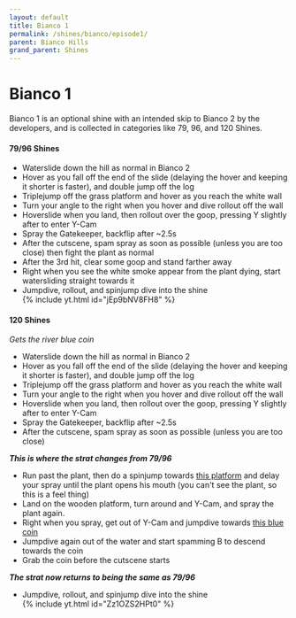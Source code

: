 ```yaml
---
layout: default
title: Bianco 1
permalink: /shines/bianco/episode1/
parent: Bianco Hills
grand_parent: Shines
---
```

# Bianco 1
Bianco 1 is an optional shine with an intended skip to Bianco 2 by the developers, and is collected in categories like 79, 96, and 120 Shines.  

#### 79/96 Shines  
- Waterslide down the hill as normal in Bianco 2
- Hover as you fall off the end of the slide (delaying the hover and keeping it shorter is faster), and double jump off the log
- Triplejump off the grass platform and hover as you reach the white wall
- Turn your angle to the right when you hover and dive rollout off the wall
- Hoverslide when you land, then rollout over the goop, pressing Y slightly after to enter Y-Cam
- Spray the Gatekeeper, backflip after ~2.5s
- After the cutscene, spam spray as soon as possible (unless you are too close) then fight the plant as normal
- After the 3rd hit, clear some goop and stand farther away
- Right when you see the white smoke appear from the plant dying, start watersliding straight towards it
- Jumpdive, rollout, and spinjump dive into the shine  
{% include yt.html id="jEp9bNV8FH8" %}
#### 120 Shines
*Gets the river blue coin*  
- Waterslide down the hill as normal in Bianco 2
- Hover as you fall off the end of the slide (delaying the hover and keeping it shorter is faster), and double jump off the log
- Triplejump off the grass platform and hover as you reach the white wall
- Turn your angle to the right when you hover and dive rollout off the wall
- Hoverslide when you land, then rollout over the goop, pressing Y slightly after to enter Y-Cam
- Spray the Gatekeeper, backflip after ~2.5s
- After the cutscene, spam spray as soon as possible (unless you are too close)

<i><b>This is where the strat changes from 79/96</i></b>  
- Run past the plant, then do a spinjump towards [this platform](https://i.imgur.com/XzDC7JB.png) and delay your spray until the plant opens his mouth (you can't see the plant, so this is a feel thing)
- Land on the wooden platform, turn around and Y-Cam, and spray the plant again.
- Right when you spray, get out of Y-Cam and jumpdive towards [this blue coin](https://i.imgur.com/qKvQJd8.png)
- Jumpdive again out of the water and start spamming B to descend towards the coin
- Grab the coin before the cutscene starts

<i><b>The strat now returns to being the same as 79/96</i></b>  
- Jumpdive, rollout, and spinjump dive into the shine  
{% include yt.html id="Zz1OZS2HPt0" %}
